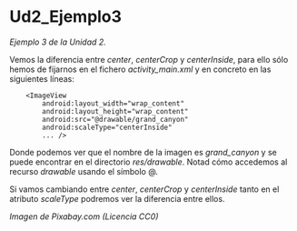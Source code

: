# Ud2_Ejemplo3
_Ejemplo 3 de la Unidad 2._ 

Vemos la diferencia entre _center_, _centerCrop_ y _centerInside_, para ello sólo hemos de fijarnos en el fichero _activity_main.xml_
y en concreto en las siguientes líneas:

```
    <ImageView
        android:layout_width="wrap_content"
        android:layout_height="wrap_content"
        android:src="@drawable/grand_canyon"
        android:scaleType="centerInside"
        ... />
 ```
Donde podemos ver que el nombre de la imagen es _grand_canyon_ y se puede encontrar en el directorio _res/drawable_.
Notad cómo accedemos al recurso _drawable_ usando el símbolo @.

Si vamos cambiando entre _center_, _centerCrop_ y _centerInside_ tanto en el atributo _scaleType_ podremos ver la diferencia entre ellos.

_Imagen de Pixabay.com (Licencia CC0)_
